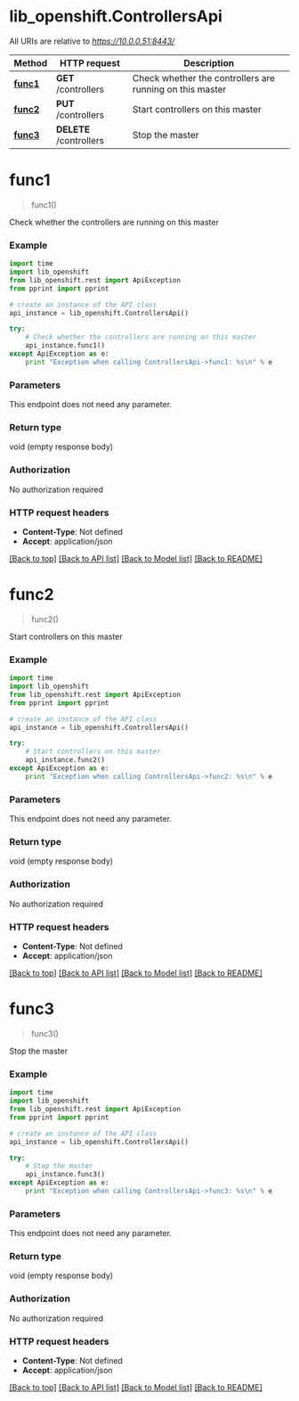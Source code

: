 # lib_openshift.ControllersApi

All URIs are relative to *https://10.0.0.51:8443/*

Method | HTTP request | Description
------------- | ------------- | -------------
[**func1**](ControllersApi.md#func1) | **GET** /controllers | Check whether the controllers are running on this master
[**func2**](ControllersApi.md#func2) | **PUT** /controllers | Start controllers on this master
[**func3**](ControllersApi.md#func3) | **DELETE** /controllers | Stop the master


# **func1**
> func1()

Check whether the controllers are running on this master

### Example 
```python
import time
import lib_openshift
from lib_openshift.rest import ApiException
from pprint import pprint

# create an instance of the API class
api_instance = lib_openshift.ControllersApi()

try: 
    # Check whether the controllers are running on this master
    api_instance.func1()
except ApiException as e:
    print "Exception when calling ControllersApi->func1: %s\n" % e
```

### Parameters
This endpoint does not need any parameter.

### Return type

void (empty response body)

### Authorization

No authorization required

### HTTP request headers

 - **Content-Type**: Not defined
 - **Accept**: application/json

[[Back to top]](#) [[Back to API list]](../README.md#documentation-for-api-endpoints) [[Back to Model list]](../README.md#documentation-for-models) [[Back to README]](../README.md)

# **func2**
> func2()

Start controllers on this master

### Example 
```python
import time
import lib_openshift
from lib_openshift.rest import ApiException
from pprint import pprint

# create an instance of the API class
api_instance = lib_openshift.ControllersApi()

try: 
    # Start controllers on this master
    api_instance.func2()
except ApiException as e:
    print "Exception when calling ControllersApi->func2: %s\n" % e
```

### Parameters
This endpoint does not need any parameter.

### Return type

void (empty response body)

### Authorization

No authorization required

### HTTP request headers

 - **Content-Type**: Not defined
 - **Accept**: application/json

[[Back to top]](#) [[Back to API list]](../README.md#documentation-for-api-endpoints) [[Back to Model list]](../README.md#documentation-for-models) [[Back to README]](../README.md)

# **func3**
> func3()

Stop the master

### Example 
```python
import time
import lib_openshift
from lib_openshift.rest import ApiException
from pprint import pprint

# create an instance of the API class
api_instance = lib_openshift.ControllersApi()

try: 
    # Stop the master
    api_instance.func3()
except ApiException as e:
    print "Exception when calling ControllersApi->func3: %s\n" % e
```

### Parameters
This endpoint does not need any parameter.

### Return type

void (empty response body)

### Authorization

No authorization required

### HTTP request headers

 - **Content-Type**: Not defined
 - **Accept**: application/json

[[Back to top]](#) [[Back to API list]](../README.md#documentation-for-api-endpoints) [[Back to Model list]](../README.md#documentation-for-models) [[Back to README]](../README.md)

